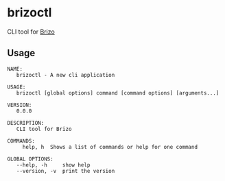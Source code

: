 # brizoctl

CLI tool for [Brizo](https://github.com/generationtux/brizo)

## Usage
```
NAME:
   brizoctl - A new cli application

USAGE:
   brizoctl [global options] command [command options] [arguments...]

VERSION:
   0.0.0

DESCRIPTION:
   CLI tool for Brizo

COMMANDS:
     help, h  Shows a list of commands or help for one command

GLOBAL OPTIONS:
   --help, -h     show help
   --version, -v  print the version
```
